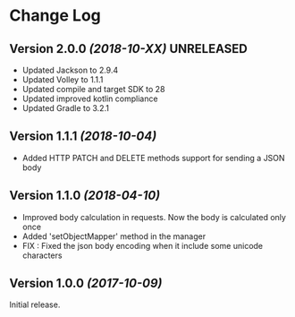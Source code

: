 Change Log
==========

Version 2.0.0 *(2018-10-XX)* UNRELEASED
----------------------------

 * Updated Jackson to 2.9.4
 * Updated Volley to 1.1.1
 * Updated compile and target SDK to 28
 * Updated improved kotlin compliance
 * Updated Gradle to 3.2.1

 
Version 1.1.1 *(2018-10-04)*
----------------------------

 * Added HTTP PATCH and DELETE methods support for sending a JSON body

Version 1.1.0 *(2018-04-10)*
----------------------------

 * Improved body calculation in requests. Now the body is calculated only once
 * Added 'setObjectMapper' method in the manager
 * FIX : Fixed the json body encoding when it include some unicode characters


Version 1.0.0 *(2017-10-09)*
----------------------------

Initial release.